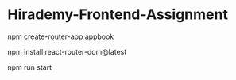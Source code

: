 # Hirademy-Frontend-Assignment
npm  create-router-app appbook

npm install react-router-dom@latest


npm run start

